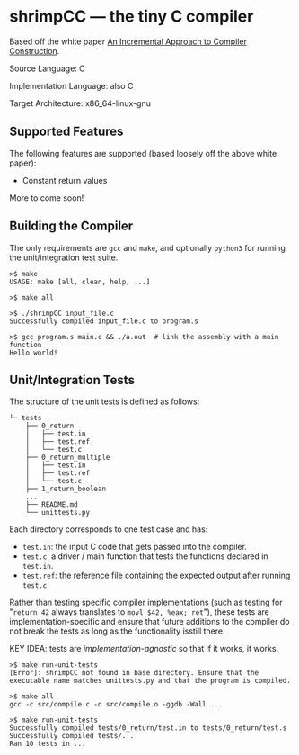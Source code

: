 # shrimpCC — the tiny C compiler
Based off the white paper [An Incremental Approach to Compiler Construction](http://scheme2006.cs.uchicago.edu/11-ghuloum.pdf).

Source Language: C

Implementation Language: also C

Target Architecture: x86_64-linux-gnu

## Supported Features

The following features are supported (based loosely off the above white paper):

+ Constant return values

More to come soon!

## Building the Compiler
The only requirements are `gcc` and `make`, and optionally `python3` for running the unit/integration test suite. 

```
>$ make
USAGE: make [all, clean, help, ...]

>$ make all

>$ ./shrimpCC input_file.c
Successfully compiled input_file.c to program.s

>$ gcc program.s main.c && ./a.out  # link the assembly with a main function
Hello world!
```
## Unit/Integration Tests

The structure of the unit tests is defined as follows:
```
└─ tests
    ├── 0_return
    │   ├── test.in
    │   ├── test.ref
    │   └── test.c
    ├── 0_return_multiple
    │   ├── test.in
    │   ├── test.ref
    │   └── test.c
    ├── 1_return_boolean
    ...
    ├── README.md
    └── unittests.py
```
Each directory corresponds to one test case and has:

+ `test.in`: the input C code that gets passed into the compiler.
+ `test.c`: a driver / main function that tests the functions declared in `test.in`.
+ `test.ref`: the reference file containing the expected output after running `test.c`.

Rather than testing specific compiler implementations (such as testing for "`return 42` always translates to `movl $42, %eax; ret`"), 
these tests are implementation-specific and ensure that future additions to the compiler do not break the tests as long as the functionality isstill there.

KEY IDEA: tests are *implementation-agnostic* so that if it works, it works.

```
>$ make run-unit-tests
[Error]: shrimpCC not found in base directory. Ensure that the executable name matches unittests.py and that the program is compiled.

>$ make all
gcc -c src/compile.c -o src/compile.o -ggdb -Wall ...

>$ make run-unit-tests
Successfully compiled tests/0_return/test.in to tests/0_return/test.s
Successfully compiled tests/...
Ran 10 tests in ...
```
